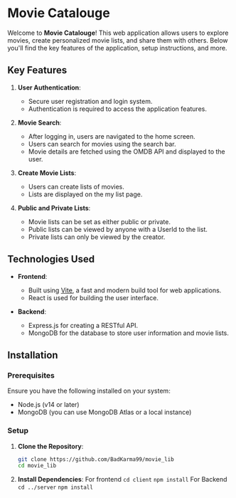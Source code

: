 # Movie Catalouge

Welcome to **Movie Catalouge**! This web application allows users to explore movies, create personalized movie lists, and share them with others. Below you'll find the key features of the application, setup instructions, and more.

## Key Features

1. **User Authentication**: 
   - Secure user registration and login system.
   - Authentication is required to access the application features.

2. **Movie Search**:
   - After logging in, users are navigated to the home screen.
   - Users can search for movies using the search bar.
   - Movie details are fetched using the OMDB API and displayed to the user.

3. **Create Movie Lists**:
   - Users can create lists of movies.
   - Lists are displayed on the my list page.

4. **Public and Private Lists**:
   - Movie lists can be set as either public or private.
   - Public lists can be viewed by anyone with a UserId to the list.
   - Private lists can only be viewed by the creator.

## Technologies Used

- **Frontend**: 
  - Built using [Vite](https://vitejs.dev/), a fast and modern build tool for web applications.
  - React is used for building the user interface.

- **Backend**: 
  - Express.js for creating a RESTful API.
  - MongoDB for the database to store user information and movie lists.

## Installation

### Prerequisites

Ensure you have the following installed on your system:
- Node.js (v14 or later)
- MongoDB (you can use MongoDB Atlas or a local instance)

### Setup

1. **Clone the Repository**:
   ```bash
   git clone https://github.com/BadKarma99/movie_lib
   cd movie_lib
2. **Install Dependencies**:
    For frontend
      `cd client`
      `npm install`
     For Backend
      `cd ../server`
      `npm install`
   
